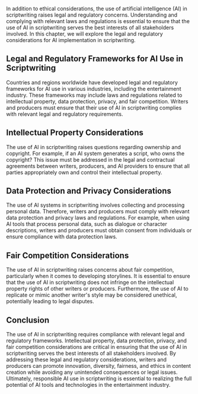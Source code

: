 

In addition to ethical considerations, the use of artificial intelligence (AI) in scriptwriting raises legal and regulatory concerns. Understanding and complying with relevant laws and regulations is essential to ensure that the use of AI in scriptwriting serves the best interests of all stakeholders involved. In this chapter, we will explore the legal and regulatory considerations for AI implementation in scriptwriting.

Legal and Regulatory Frameworks for AI Use in Scriptwriting
-----------------------------------------------------------

Countries and regions worldwide have developed legal and regulatory frameworks for AI use in various industries, including the entertainment industry. These frameworks may include laws and regulations related to intellectual property, data protection, privacy, and fair competition. Writers and producers must ensure that their use of AI in scriptwriting complies with relevant legal and regulatory requirements.

Intellectual Property Considerations
------------------------------------

The use of AI in scriptwriting raises questions regarding ownership and copyright. For example, if an AI system generates a script, who owns the copyright? This issue must be addressed in the legal and contractual agreements between writers, producers, and AI providers to ensure that all parties appropriately own and control their intellectual property.

Data Protection and Privacy Considerations
------------------------------------------

The use of AI systems in scriptwriting involves collecting and processing personal data. Therefore, writers and producers must comply with relevant data protection and privacy laws and regulations. For example, when using AI tools that process personal data, such as dialogue or character descriptions, writers and producers must obtain consent from individuals or ensure compliance with data protection laws.

Fair Competition Considerations
-------------------------------

The use of AI in scriptwriting raises concerns about fair competition, particularly when it comes to developing storylines. It is essential to ensure that the use of AI in scriptwriting does not infringe on the intellectual property rights of other writers or producers. Furthermore, the use of AI to replicate or mimic another writer's style may be considered unethical, potentially leading to legal disputes.

Conclusion
----------

The use of AI in scriptwriting requires compliance with relevant legal and regulatory frameworks. Intellectual property, data protection, privacy, and fair competition considerations are critical in ensuring that the use of AI in scriptwriting serves the best interests of all stakeholders involved. By addressing these legal and regulatory considerations, writers and producers can promote innovation, diversity, fairness, and ethics in content creation while avoiding any unintended consequences or legal issues. Ultimately, responsible AI use in scriptwriting is essential to realizing the full potential of AI tools and technologies in the entertainment industry.
